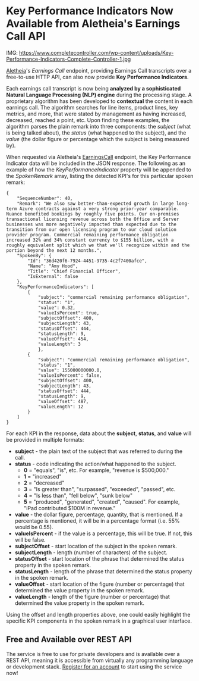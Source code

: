 # Key Performance Indicators Now Available from Aletheia's **Earnings Call** API

IMG: https://www.completecontroller.com/wp-content/uploads/Key-Performance-Indicators-Complete-Controller-1.jpg

[Aletheia](https://aletheiaapi.com/)'s *Earnings Call* endpoint, providing Earnings Call transcripts over a free-to-use HTTP API, can also now provide **Key Performance Indicators**.

Each earnings call transcript is now being **analyzed by a sophisticated Natural Language Processing (NLP) engine** during the processing stage. A proprietary algorithm has been developed to **contextual** the content in each earnings call. The algorithm searches for line items, product lines, key metrics, and more, that were stated by management as having increased, decreased, reached a point, etc. Upon finding these examples, the algorithm parses the plain remark into three components: the *subject* (what is being talked about), the *status* (what happened to the subject), and the *value* (the dollar figure or percentage which the subject is being measured by).

When requested via Aletheia's [EarningsCall](https://aletheiaapi.com/docs/#earnings-call) endpoint, the Key Performance Indicator data will be included in the JSON response. The following as an example of how the *KeyPerformanceIndicator* property will be appended to the *SpokenRemark* array, listing the detected KPI's for this particular spoken remark:

```
{
    "SequenceNumber": 40,
    "Remark": "We also saw better-than-expected growth in large long-term Azure contracts against a very strong prior-year comparable. Nuance benefited bookings by roughly five points. Our on-premises transactional licensing revenue across both the Office and Server businesses was more negatively impacted than expected due to the transition from our open licensing program to our cloud solution provider program. Commercial remaining performance obligation increased 32% and 34% constant currency to $155 billion, with a roughly equivalent split which we that we'll recognize within and the portion beyond the next 12 months.",
    "SpokenBy": {
        "Id": "36d420f6-7924-4451-9735-4c2f7400afce",
        "Name": "Amy Hood",
        "Title": "Chief Financial Officer",
        "IsExternal": false
    },
    "KeyPerformanceIndicators": [
        {
            "subject": "commercial remaining performance obligation",
            "status": "1",
            "value": 0.32,
            "valueIsPercent": true,
            "subjectOffset": 400,
            "subjectLength": 43,
            "statusOffset": 444,
            "statusLength": 9,
            "valueOffset": 454,
            "valueLength": 3
            },
        {
            "subject": "commercial remaining performance obligation",
            "status": "1",
            "value": 155000000000.0,
            "valueIsPercent": false,
            "subjectOffset": 400,
            "subjectLength": 43,
            "statusOffset": 444,
            "statusLength": 9,
            "valueOffset": 487,
            "valueLength": 12
        }
    ]
}
```

For each KPI in the response, data about the **subject**, **status**, and **value** will be provided in multiple formats:

- **subject** - the plain text of the subject that was referred to during the call.
- **status** - code indicating the action/what happened to the subject.
    - **0** = "equals", "is", etc. For example, "revenue is $500,000."
    - **1** = "increased"
    - **2** = "decreased"
    - **3** = "Is greater than", "surpassed", "exceeded", "passed", etc.
    - **4** = "Is less than", "fell below", "sunk below"
    - **5** = "produced", "generated", "created", "caused". For example, "iPad contributed $100M in revenue."
- **value** - the dollar figure, percentage, quantity, that is mentioned. If a percentage is mentioned, it will be in a percentage format (i.e. 55% would be 0.55).
- **valueIsPercent** - if the value is a percentage, this will be true. If not, this will be false.
- **subjectOffset** - start location of the subject in the spoken remark.
- **subjectLength** - length (number of characters) of the subject.
- **statusOffset** - start location of the phrase that determined the status property in the spoken remark.
- **statusLength** - length of the phrase that determined the status property in the spoken remark.
- **valueOffset** - start location of the figure (number or percentage) that determined the value property in the spoken remark.
- **valueLength** - length of the figure (number or percentage) that determined the value property in the spoken remark.

Using the offset and length properties above, one could easily highlight the specific KPI components in the spoken remark in a graphical user interface.

## Free and Available over REST API
The service is free to use for private developers and is available over a REST API, meaning it is accessible from virtually any programming language or development stack. [Register for an account](https://aletheiaapi.com/login/) to start using the service now!